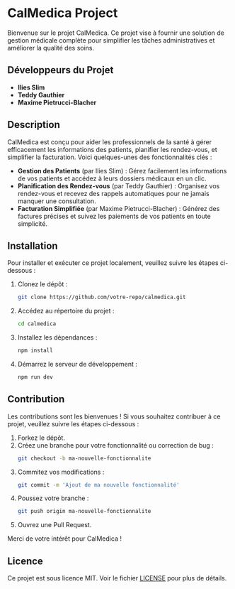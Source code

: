 # CalMedica Project

Bienvenue sur le projet CalMedica. Ce projet vise à fournir une solution de gestion médicale complète pour simplifier les tâches administratives et améliorer la qualité des soins.

## Développeurs du Projet

- **Ilies Slim**
- **Teddy Gauthier**
- **Maxime Pietrucci-Blacher**

## Description

CalMedica est conçu pour aider les professionnels de la santé à gérer efficacement les informations des patients, planifier les rendez-vous, et simplifier la facturation. Voici quelques-unes des fonctionnalités clés :

- **Gestion des Patients** (par Ilies Slim) : Gérez facilement les informations de vos patients et accédez à leurs dossiers médicaux en un clic.
- **Planification des Rendez-vous** (par Teddy Gauthier) : Organisez vos rendez-vous et recevez des rappels automatiques pour ne jamais manquer une consultation.
- **Facturation Simplifiée** (par Maxime Pietrucci-Blacher) : Générez des factures précises et suivez les paiements de vos patients en toute simplicité.

## Installation

Pour installer et exécuter ce projet localement, veuillez suivre les étapes ci-dessous :

1. Clonez le dépôt :
    ```bash
    git clone https://github.com/votre-repo/calmedica.git
    ```
2. Accédez au répertoire du projet :
    ```bash
    cd calmedica
    ```
3. Installez les dépendances :
    ```bash
    npm install
    ```
4. Démarrez le serveur de développement :
    ```bash
    npm run dev
    ```

## Contribution

Les contributions sont les bienvenues ! Si vous souhaitez contribuer à ce projet, veuillez suivre les étapes ci-dessous :

1. Forkez le dépôt.
2. Créez une branche pour votre fonctionnalité ou correction de bug :
    ```bash
    git checkout -b ma-nouvelle-fonctionnalite
    ```
3. Commitez vos modifications :
    ```bash
    git commit -m 'Ajout de ma nouvelle fonctionnalité'
    ```
4. Poussez votre branche :
    ```bash
    git push origin ma-nouvelle-fonctionnalite
    ```
5. Ouvrez une Pull Request.

Merci de votre intérêt pour CalMedica !

## Licence

Ce projet est sous licence MIT. Voir le fichier [LICENSE](LICENSE) pour plus de détails.
